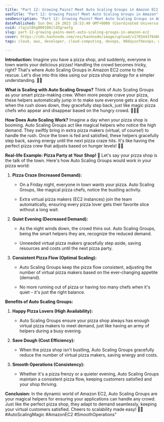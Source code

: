 ```yaml
---
title: "Part 12: Growing Pains? Meet Auto Scaling Groups in Amazon EC2! 🚀"
seoTitle: "Part 12: Growing Pains? Meet Auto Scaling Groups in Amazon"
seoDescription: "Part 12: Growing Pains? Meet Auto Scaling Groups in Amazon"
datePublished: Sun Dec 24 2023 18:53:40 GMT+0000 (Coordinated Universal Time)
cuid: clqjul6hg000108ild3graofg
slug: part-12-growing-pains-meet-auto-scaling-groups-in-amazon-ec2
cover: https://cdn.hashnode.com/res/hashnode/image/upload/v1703443764864/aa0b5593-fde0-431a-bec1-c0c5d6d0a7c6.png
tags: cloud, aws, developer, cloud-computing, devops, 90daysofdevops, wemakedevs

---
```


**Introduction:** Imagine you have a pizza shop, and suddenly, everyone in town wants your delicious pizzas! Handling the crowd becomes tricky, right? That's where Auto Scaling Groups in Amazon EC2 come to the rescue. Let's dive into this idea using our pizza shop analogy for a simpler understanding. 🍕✨

**What is Scaling with Auto Scaling Groups?** Think of Auto Scaling Groups as your smart pizza-making crew. When more people crave your pizza, these helpers automatically jump in to make sure everyone gets a slice. And when the rush slows down, they gracefully step back, just like magic pizza chefs who appear and disappear based on the hungry crowd. 🍕👩‍🍳

**How Does Auto Scaling Work?** Imagine a day when your pizza shop is booming. Auto Scaling Groups act like magical helpers who notice the high demand. They swiftly bring in extra pizza makers (virtual, of course!) to handle the rush. Once the town is fed and satisfied, these helpers gracefully step back, saving energy until the next pizza craze hits. It's like having the perfect pizza crew that adjusts based on hunger levels! 🌟🍕

**Real-life Example: Pizza Party at Your Shop! 🎉** Let's say your pizza shop is the talk of the town. Here's how Auto Scaling Groups would work in your pizza world:

1. **Pizza Craze (Increased Demand):**
    
    * On a Friday night, everyone in town wants your pizza. Auto Scaling Groups, like magical pizza chefs, notice the bustling activity.
        
    * Extra virtual pizza makers (EC2 instances) join the team automatically, ensuring every pizza lover gets their favorite slice without a long wait.
        
2. **Quiet Evening (Decreased Demand):**
    
    * As the night winds down, the crowd thins out. Auto Scaling Groups, being the smart helpers they are, recognize the reduced demand.
        
    * Unneeded virtual pizza makers gracefully step aside, saving resources and costs until the next pizza party.
        
3. **Consistent Pizza Flow (Optimal Scaling):**
    
    * Auto Scaling Groups keep the pizza flow consistent, adjusting the number of virtual pizza makers based on the ever-changing appetite (demand).
        
    * No more running out of pizza or having too many chefs when it's quiet – it's just the right balance.
        

**Benefits of Auto Scaling Groups:**

1. **Happy Pizza Lovers (High Availability):**
    
    * Auto Scaling Groups ensure your pizza shop always has enough virtual pizza makers to meet demand, just like having an army of helpers during a busy evening.
        
2. **Save Dough (Cost Efficiency):**
    
    * When the pizza shop isn't bustling, Auto Scaling Groups gracefully reduce the number of virtual pizza makers, saving energy and costs.
        
3. **Smooth Operations (Consistency):**
    
    * Whether it's a pizza frenzy or a quieter evening, Auto Scaling Groups maintain a consistent pizza flow, keeping customers satisfied and your shop thriving.
        

**Conclusion:** In the dynamic world of Amazon EC2, Auto Scaling Groups are your magical helpers for ensuring your applications can handle any crowd. Just like the perfect pizza shop, they adapt to demand seamlessly, keeping your virtual customers satisfied. Cheers to scalability made easy! 🍕🎉 #AutoScalingMagic #AmazonEC2 #SmoothOperations"